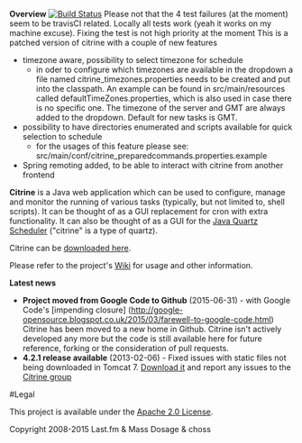 **Overview**
[![Build Status](https://travis-ci.org/choss/citrine-scheduler.svg)](https://travis-ci.org/choss/citrine-scheduler)
Please not that the 4 test failures (at the moment) seem to be travisCI related. Locally all tests work (yeah it works on my machine excuse). Fixing the test is not high priority at the moment
This is a patched version of citrine with a couple of new features

* timezone aware, possibility to select timezone for schedule
  * in oder to configure which timezones are available in the dropdown a file named citrine_timezones.properties needs to be created and put into the classpath. An example can be found in src/main/resources called defaultTimeZones.properties, which is also used in case there is no specific one. The timezone of the server and GMT are always added to the dropdown. Default for new tasks is GMT.
* possibility to have directories enumerated and scripts available for quick selection to schedule
  * for the usages of this feature please see: src/main/conf/citrine_preparedcommands.properties.example
* Spring remoting added, to be able to interact with citrine from another frontend


**Citrine** is a Java web application which can be used to configure, manage and monitor the running of various tasks (typically, but not limited to, shell scripts). It can be thought of as a GUI replacement for cron with extra functionality. It can also be thought of as a GUI for the [Java Quartz Scheduler](http://quartz-scheduler.org/) ("citrine" is a type of quartz).

Citrine can be [downloaded here](https://code.google.com/p/citrine-scheduler/downloads/list).

Please refer to the project's [Wiki](https://github.com/massdosage/citrine-scheduler/wiki) for usage and other information.

**Latest news**
* **Project moved from Google Code to Github** (2015-06-31) - with Google Code's [impending closure] (http://google-opensource.blogspot.co.uk/2015/03/farewell-to-google-code.html) 
Citrine has been moved to a new home in Github. Citrine isn't actively developed any more but the code is still available here for future reference, forking or the consideration of pull requests.
* **4.2.1 release available** (2013-02-06) - Fixed issues with static files not being downloaded in Tomcat 7. [Download it](http://code.google.com/p/citrine-scheduler/downloads/list) and report any issues to the [Citrine group](http://groups.google.com/group/citrine-scheduler)

#Legal

This project is available under the [Apache 2.0 License](http://www.apache.org/licenses/LICENSE-2.0.html).

Copyright 2008-2015 Last.fm & Mass Dosage & choss
